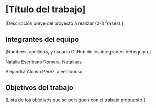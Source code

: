 # [Título del trabajo]

[Descripción breve del proyecto a realizar (2-3 frases).]

## Integrantes del equipo

[Nombres, apellidos, y usuario GitHub de los integrantes del equipo.]

Natalia Escribano Romera. Nataliaes

Alejandra Alonso Pérez. aleealoonso



## Objetivos del trabajo

[Lista de los objetivos que se persiguen con el trabajo propuesto.]
